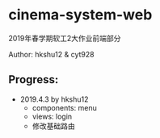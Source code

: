 # cinema-system-web

2019年春学期软工2大作业前端部分

Author: hkshu12 & cyt928

## Progress:
- 2019.4.3 by hkshu12
    - components: menu
    - views: login
    - 修改基础路由